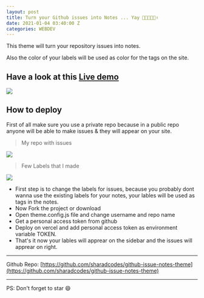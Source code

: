 ```yaml
---
layout: post
title: Turn your Github issues into Notes ... Yay 👨‍💻👩‍💻🤟✌
date: 2021-01-04 03:40:00 Z
categories: WEBDEV
---
```


This theme will turn your repository issues into notes.

Also the color of your labels will be used as color for the tags on the site.

## Have a look at this [Live demo](https://github-issue-notes-theme.vercel.app)

![](https://dev-to-uploads.s3.amazonaws.com/i/tzk3kr759vwu7jx7ich0.png)

## How to deploy

First of all make sure you use a private repo because in a public repo anyone will be able to make issues & they will appear on your site.

> My repo with issues

![](https://dev-to-uploads.s3.amazonaws.com/i/op9bwhljju366rupisea.png)

> Few Labels that I made

![](https://dev-to-uploads.s3.amazonaws.com/i/m8aflgb3mgn4e7qiovac.png)

* First step is to change the labels for issues, because you probably dont wanna use the existing labels for your notes, your lables will be used as tags in the notes.
* Now Fork the project or download
* Open theme.config.js file and change username and repo name
* Get a personal access token from github
* Deploy on vercel and add personal access token as environment variable TOKEN.
* That's it now your lables will apprear on the sidebar and the issues will apprear on right.

---

Github Repo: [https://github.com/sharadcodes/github-issue-notes-theme](https://github.com/sharadcodes/github-issue-notes-theme)

---
PS: Don't forget to star :smile:
